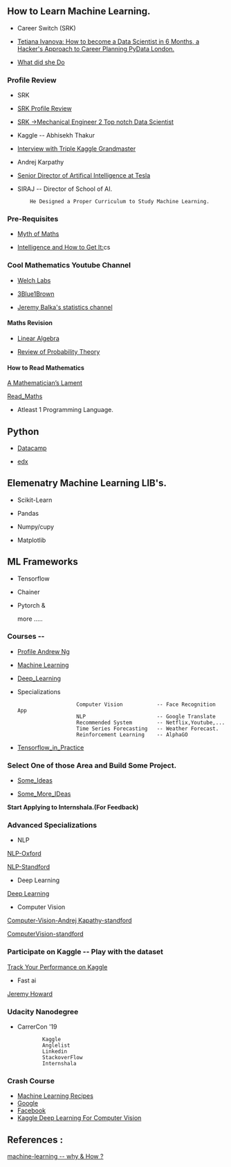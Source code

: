 ## How to Learn Machine Learning.

- Career Switch (SRK)

- [Tetiana Ivanova: How to become a Data Scientist in 6 Months, a Hacker's Approach to Career Planning
PyData London.](https://www.youtube.com/watch?v=rIofV14c0tc)

- [What did she Do](https://www.slideshare.net/TetianaIvanova2/how-to-become-a-data-scientist-in-6-months)

### Profile Review

- SRK 

- [SRK Profile Review](https://in.linkedin.com/in/sudalairajkumar)

- [SRK ->Mechanical Engineer 2 Top notch Data Scientist](https://www.youtube.com/watch?v=PJs_2Kyw_RQ)



- Kaggle -- Abhisekh Thakur

- [Interview with Triple Kaggle Grandmaster](https://www.youtube.com/watch?v=8lniZVqRLA0)

- Andrej Karpathy

- [Senior Director of Artifical Intelligence at Tesla](https://www.linkedin.com/in/andrej-karpathy-9a650716)

- SIRAJ  -- Director of School of AI.

          He Designed a Proper Curriculum to Study Machine Learning.
          
### Pre-Requisites

- [Myth of Maths](https://www.theatlantic.com/education/archive/2013/10/the-myth-of-im-bad-at-math/280914/)

- [Intelligence and How to Get It:](https://www.amazon.com/Intelligence-How-Get-It-Cultures/dp/0393337693)cs 

### Cool Mathematics Youtube Channel

- [Welch Labs](https://www.youtube.com/user/Taylorns34/playlists)

- [3Blue1Brown](https://www.youtube.com/channel/UCYO_jab_esuFRV4b17AJtAw/playlists)

- [Jeremy Balka's statistics channel](https://www.youtube.com/user/jbstatistics/playlists)

#### Maths Revision

- [Linear Algebra](http://cs229.stanford.edu/section/cs229-linalg.pdf)

- [Review of Probability Theory](http://cs229.stanford.edu/section/cs229-prob.pdf)

#### How to Read Mathematics 

[A Mathematician’s Lament](https://www.maa.org/external_archive/devlin/LockhartsLament.pdf)

[Read_Maths](http://www.people.vcu.edu/~dcranston/490/handouts/math-read.html)

- Atleast 1 Programming Language.

## Python

- [Datacamp](https://www.datacamp.com/courses/intro-to-python-for-data-science)

- [edx](https://www.edx.org/course/introduction-python-data-science-2)

## Elemenatry Machine Learning LIB's.

- Scikit-Learn

- Pandas

- Numpy/cupy

- Matplotlib

## ML Frameworks

- Tensorflow

- Chainer

- Pytorch &

  more .....

### Courses -- 

- [Profile Andrew Ng](https://www.coursera.org/instructor/andrewng)

- [Machine Learning](https://www.coursera.org/learn/machine-learning)
- [Deep_Learning](https://www.coursera.org/specializations/deep-learning)

- Specializations
                    
                         Computer Vision           -- Face Recognition App
                         NLP                       -- Google Translate 
                         Recommended System        -- Netflix,Youtube,...
                         Time Series Forecasting   -- Weather Forecast.
                         Reinforcement Learning    -- AlphaGO
                          
- [Tensorflow_in_Practice](https://www.coursera.org/specializations/tensorflow-in-practice)

### Select One of those Area and Build Some Project.

- [Some_Ideas](https://github.com/llSourcell?tab=repositories)

- [Some_More_IDeas](https://github.com/NirantK/awesome-project-ideas)


**Start Applying to Internshala.(For Feedback)**

### Advanced Specializations

- NLP

[NLP-Oxford](https://www.youtube.com/playlist?list=PL613dYIGMXoZBtZhbyiBqb0QtgK6oJbpm)

[NLP-Standford](https://www.youtube.com/playlist?list=PLoROMvodv4rOhcuXMZkNm7j3fVwBBY42z)

- Deep Learning

[Deep Learning](https://www.youtube.com/playlist?list=PLjK8ddCbDMphIMSXn-w1IjyYpHU3DaUYw)

- Computer Vision

[Computer-Vision-Andrej Kapathy-standford](https://www.youtube.com/playlist?list=PLkt2uSq6rBVctENoVBg1TpCC7OQi31AlC)

[ComputerVision-standford](https://www.youtube.com/playlist?list=PL3FW7Lu3i5JvHM8ljYj-zLfQRF3EO8sYv)

### Participate on Kaggle -- Play with the dataset 

[Track Your Performance on Kaggle](https://www.kaggle.com/progression)

- Fast ai 

[Jeremy Howard](https://www.fast.ai/)

### Udacity Nanodegree
 
 
- CarrerCon '19

              Kaggle
              Anglelist
              Linkedin
              StackoverFlow
              Internshala
              
### Crash Course 

- [Machine Learning Recipes](https://www.youtube.com/playlist?list=PLOU2XLYxmsIIuiBfYad6rFYQU_jL2ryal)
- [Google](https://developers.google.com/machine-learning/crash-course/exercises)
- [Facebook](https://research.fb.com/blog/2018/05/the-facebook-field-guide-to-machine-learning-video-series/)
- [Kaggle Deep Learning For Computer Vision](https://www.kaggle.com/dansbecker/intro-to-dl-for-computer-vision)

## References :

[machine-learning -- why & How ?](https://github.com/ZuzooVn/machine-learning-for-software-engineers)    


